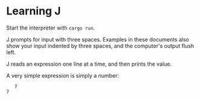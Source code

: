 # Learning J

Start the interpreter with `cargo run`. 

J prompts for input with three spaces. Examples in these documents also show
your input indented by three spaces, and the computer's output flush left.

J reads an expression one line at a time, and then prints the value.

A very simple expression is simply a number:

```
   7
7
```

